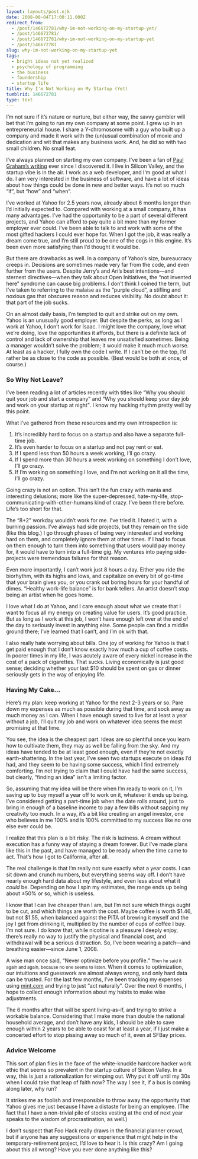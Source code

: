 ```yaml
---
layout: layouts/post.njk
date: 2008-08-04T17:00:11.000Z
redirect_from:
  - /post/146672781/why-im-not-working-on-my-startup-yet/
  - /post/146672781/
  - /post/146672781/why-im-not-working-on-my-startup-yet
  - /post/146672781
slug: why-im-not-working-on-my-startup-yet
tags:
  - bright ideas not yet realized
  - psychology of programming
  - the business
  - foundership
  - startup life
title: Why I'm Not Working on My Startup (Yet)
tumblrid: 146672781
type: text
---
```

<p>I&rsquo;m not sure if it&rsquo;s nature or nurture, but either way, the savvy gambler will bet that I&rsquo;m going to run my own company at some point.  I grew up in an entrepreneurial house.  I share a Y-chromosome with a guy who built up a company and made it work with the (un)usual combination of moxie and dedication and wit that makes any business work.  And, he did so with two small children.  No small feat.</p>

<p>I&rsquo;ve always planned on starting my own company.  I&rsquo;ve been a fan of <a href="http://www.paulgraham.com/articles.html">Paul Graham&rsquo;s writing</a> ever since I discovered it.  I live in Silicon Valley, and the startup vibe is in the air.  I work as a web developer, and I&rsquo;m good at what I do.  I am very interested in the business of software, and have a lot of ideas about how things could be done in new and better ways.  It&rsquo;s not so much &ldquo;if&rdquo;, but &ldquo;how&rdquo; and &ldquo;when&rdquo;.</p>

<p>I&rsquo;ve worked at Yahoo for 2.5 years now, already about 6 months longer than I&rsquo;d initially expected to.  Compared with working at a small company, it has many advantages.  I&rsquo;ve had the opportunity to be a part of several different projects, and Yahoo can afford to pay quite a bit more than my former employer ever could.  I&rsquo;ve been able to talk to and work with some of the most gifted hackers I could ever hope for.  When I got the job, it was really a dream come true, and I&rsquo;m still proud to be one of the cogs in this engine.  It&rsquo;s been even more satisfying than I&rsquo;d thought it would be.</p>

<p>But there are drawbacks as well.  In a company of Yahoo&rsquo;s size, bureaucracy creeps in.  Decisions are sometimes made very far from the code, and even further from the users.  Despite Jerry&rsquo;s and Ari&rsquo;s best intentions&mdash;and sternest directives&mdash;when they talk about Open Initiatives, the &ldquo;not invented here&rdquo; syndrome can cause big problems.  I don&rsquo;t think I coined the term, but I&rsquo;ve taken to referring to the malaise as the &ldquo;purple cloud&rdquo;, a stifling and noxious gas that obscures reason and reduces visibility.  No doubt about it: that part of the job sucks.</p>

<p>On an almost daily basis, I&rsquo;m tempted to quit and strike out on my own.  Yahoo is an unusually good employer.  But despite the perks, as long as I work at Yahoo, I don&rsquo;t work for Isaac.  I might love the company, love what we&rsquo;re doing, love the opportunities it affords, but there is a definite lack of control and lack of ownership that leaves me unsatisfied sometimes.  Being a manager wouldn&rsquo;t solve the problem; it would make it much much worse.  At least as a hacker, I fully own the code I write.  If I can&rsquo;t be on the top, I&rsquo;d rather be as close to the code as possible.  (Best would be both at once, of course.)</p>

<h3>So Why Not Leave?</h3>

<p>I&rsquo;ve been reading a lot of articles recently with titles like <q>Why you should quit your job and start a company</q> and <q>Why you should keep your day job and work on your startup at night</q>.  I know my hacking rhythm pretty well by this point.</p>

<p>What I&rsquo;ve gathered from these resources and my own introspection is:</p>

<ol><li>It&rsquo;s incredibly hard to focus on a startup and also have a separate full-time job.</li>
    <li>It&rsquo;s even harder to focus on a startup and not pay rent or eat.</li>
    <li>If I spend less than 50 hours a week working, I&rsquo;ll go crazy.</li>
    <li>If I spend more than 30 hours a week working on something I don&rsquo;t love, I&rsquo;ll go crazy.</li>
    <li>If I&rsquo;m working on something I love, and I&rsquo;m not working on it all the time, I&rsquo;ll go crazy.</li>
</ol><p>Going crazy is not an option.  This isn&rsquo;t the fun crazy with mania and interesting delusions; more like the super-depressed, hate-my-life, stop-communicating-with-other-humans kind of crazy.  I&rsquo;ve been there before.  Life&rsquo;s too short for that.</p>

<p>The &ldquo;8+2&rdquo; workday wouldn&rsquo;t work for me.  I&rsquo;ve tried it.  I hated it, with a burning passion.  I&rsquo;ve always had side projects, but they remain on the side (like this blog.)  I go through phases of being very interested and working hard on them, and completely ignore them at other times.  If I had to focus on them enough to turn them into something that users would pay money for, it would have to turn into a full-time gig.  My ventures into paying side-projects were tremendous failures for that reason.</p>

<p>Even more importantly, I can&rsquo;t work just 8 hours a day.  Either you ride the biorhythm, with its highs and lows, and capitalize on every bit of go-time that your brain gives you, or you crank out boring hours for your handful of dimes.  &ldquo;Healthy work-life balance&rdquo; is for bank tellers.  An artist doesn&rsquo;t stop being an artist when he goes home.</p>

<p>I love what I do at Yahoo, and I care enough about what we create that I want to focus all my energy on creating value for users.  It&rsquo;s good practice.  But as long as I work at this job, I won&rsquo;t have enough left over at the end of the day to seriously invest in anything else.  Some people can find a middle ground there; I&rsquo;ve learned that I can&rsquo;t, and I&rsquo;m ok with that.</p>

<p>I also really hate worrying about bills.  One joy of working for Yahoo is that I get paid enough that I don&rsquo;t know exactly how much a cup of coffee costs.  In poorer times in my life, I was acutely aware of every nickel increase in the cost of a pack of cigarettes.  That sucks.  Living economically is just good sense; deciding whether your last $10 should be spent on gas or dinner seriously gets in the way of enjoying life.</p>

<h3>Having My Cake&hellip;</h3>

<p>Here&rsquo;s my plan: keep working at Yahoo for the next 2-3 years or so.  Pare down my expenses as much as possible during that time, and sock away as much money as I can.  When I have enough saved to live for at least a year without a job, I&rsquo;ll quit my job and work on whatever idea seems the most promising at that time.</p>

<p>You see, the idea is the cheapest part.  Ideas are so plentiful once you learn how to cultivate them, they may as well be falling from the sky.  And my ideas have tended to be at least good enough, even if they&rsquo;re not exactly earth-shattering.  In the last year, I&rsquo;ve seen two startups execute on ideas I&rsquo;d had, and they seem to be having some success, which I find extremely comforting.  I&rsquo;m not trying to claim that I could have had the same success, but clearly, &ldquo;finding an idea&rdquo; isn&rsquo;t a limiting factor.</p>

<p>So, assuming that my idea will be there when I&rsquo;m ready to work on it, I&rsquo;m saving up to buy myself a year off to work on it, whatever it ends up being.  I&rsquo;ve considered getting a part-time job when the date rolls around, just to bring in enough of a baseline income to pay a few bills without sapping my creativity too much.  In a way, it&rsquo;s a bit like creating an angel investor, one who believes in me 100% and is 100% committed to my success like no one else ever could be.</p>

<p>I realize that this plan is a bit risky.  The risk is laziness.  A dream without execution has a funny way of staying a dream forever.  But I&rsquo;ve made plans like this in the past, and have managed to be ready when the time came to act.  That&rsquo;s how I got to California, after all.</p>

<p>The real challenge is that I&rsquo;m really not sure exactly what a year costs.  I can sit down and crunch numbers, but everything seems way off.  I don&rsquo;t have nearly enough hard data about my lifestyle, and even less about what it <em>could</em> be.  Depending on how I spin my estimates, the range ends up being about ±50% or so, which is useless.</p>

<p>I know that I can live cheaper than I am, but I&rsquo;m not sure which things ought to be cut, and which things are worth the cost.  Maybe coffee is worth $1.46, but not $1.55, when balanced against the PITA of brewing it myself and the joy I get from drinking it, multiplied by the number of cups of coffee I buy.  I&rsquo;m not sure.  I do know that, while nicotine is a pleasure I deeply enjoy, there&rsquo;s really no way to justify the physical and financial cost, and withdrawal will be a serious distraction.  So, I&rsquo;ve been wearing a patch&mdash;and breathing easier&mdash;since June 1, 2008.</p>

<p>A wise man once said, <q>Never optimize before you profile.</q>  <small>Then he said it again and again, because no one seems to listen.</small>  When it comes to optimization, our intuitions and guesswork are almost always wrong, and only hard data can be trusted.  For the last few months, I&rsquo;ve been tracking my expenses using <a href="http://mint.com">mint.com</a> and trying to just &ldquo;act naturally&rdquo;.  Over the next 6 months, I hope to collect enough information about my habits to make wise adjustments.</p>

<p>The 6 months after that will be spent living-as-if, and trying to strike a workable balance.  Considering that I make more than double the national household average, and don&rsquo;t have any kids, I should be able to save enough within 2 years to be able to coast for at least a year, if I just make a concerted effort to stop pissing away so much of it, even at SFBay prices.</p>

<h3>Advice Welcome</h3>

<p>This sort of plan flies in the face of the white-knuckle hardcore hacker work ethic that seems so prevalent in the startup culture of Silicon Valley.  In a way, this is just a rationalization for wimping out.  Why put it off until my 30s when I could take that leap of faith now?  The way I see it, if a bus is coming along later, why run?</p>

<p>It strikes me as foolish and irresponsible to throw away the opportunity that Yahoo gives me just because I have a distaste for being an employee.  (The fact that I have a non-trivial pile of stocks vesting at the end of next year speaks to the wisdom of procrastination, as well.)</p>

<p>I don&rsquo;t suspect that Foo Hack really draws in the financial planner crowd, but if anyone has any suggestions or experience that might help in the temporary-retirement project, I&rsquo;d love to hear it.  Is this crazy?  Am I going about this all wrong?  Have you ever done anything like this?</p>
